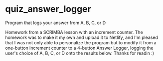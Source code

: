 # quiz_answer_logger
Program that logs your answer from A, B, C, or D


Homework from a SCRIMBA lesson with an increment counter. 
The homework was to make it my own and upload it to Netlify, and I'm pleased that I was not only able to personalize the program but to modify it from 
a one-button increment counter to a 4-button Answer Logger, logging the user's choice of A, B, C, or D onto the results below. 
Thanks for readin :)
